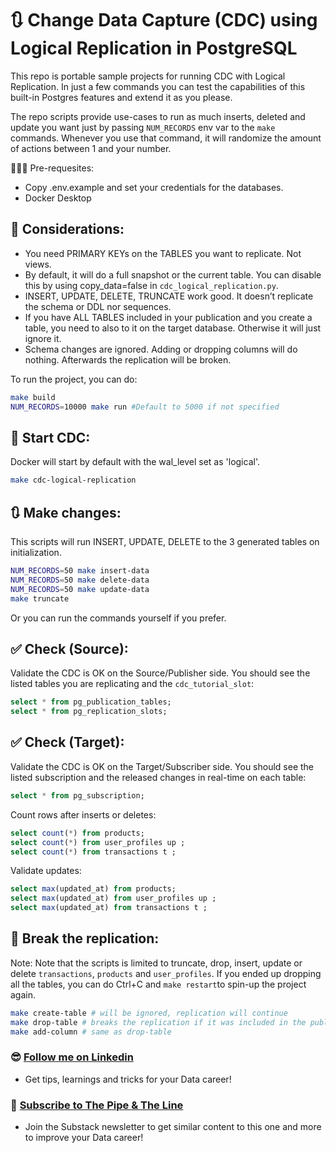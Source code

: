 # 🔃 Change Data Capture (CDC) using Logical Replication in PostgreSQL

This repo is portable sample projects for running CDC with Logical Replication. In just a few commands you can test the capabilities of this built-in Postgres features and extend it as you please.

The repo scripts provide use-cases to run as much inserts, deleted and update you want just by passing `NUM_RECORDS` env var to the `make` commands. Whenever you use that command, it will randomize the amount of actions between 1 and your number.

🙋🏻‍♂️ Pre-requesites:
- Copy .env.example and set your credentials for the databases.
- Docker Desktop

## 📝 Considerations:

- You need PRIMARY KEYs on the TABLES you want to replicate. Not views.
- By default, it will do a full snapshot or the current table. You can disable this by using copy_data=false in `cdc_logical_replication.py`.
- INSERT, UPDATE, DELETE, TRUNCATE work good.
It doesn’t replicate the schema or DDL nor sequences.
- If you have ALL TABLES included in your publication and you create a table, you need to also to it on the target database. Otherwise it will just ignore it. 
- Schema changes are ignored. Adding or dropping columns will do nothing. Afterwards the replication will be broken.

To run the project, you can do: 

```sh
make build
NUM_RECORDS=10000 make run #Default to 5000 if not specified
```

## 🚀 Start CDC:
Docker will start by default with the wal_level set as 'logical'.

```sh 
make cdc-logical-replication
```

## 🔃 Make changes:

This scripts will run INSERT, UPDATE, DELETE to the 3 generated tables on initialization.  

```sh 
NUM_RECORDS=50 make insert-data 
NUM_RECORDS=50 make delete-data
NUM_RECORDS=50 make update-data
make truncate
```

Or you can run the commands yourself if you prefer.

## ✅ Check (Source):
Validate the CDC is OK on the Source/Publisher side. You should see the listed tables you are replicating and the `cdc_tutorial_slot`:

```sql
select * from pg_publication_tables;
select * from pg_replication_slots;
```

## ✅ Check (Target):

Validate the CDC is OK on the Target/Subscriber side. You should see the listed subscription and the released changes in real-time on each table:

```sql
select * from pg_subscription;
```
Count rows after inserts or deletes:

```sql
select count(*) from products;
select count(*) from user_profiles up ;
select count(*) from transactions t ;
```
Validate updates:

```sql
select max(updated_at) from products;
select max(updated_at) from user_profiles up ;
select max(updated_at) from transactions t ;
```

## 🔨 Break the replication: 

Note: Note that the scripts is limited to truncate, drop, insert, update or delete `transactions`, `products` and `user_profiles`. If you ended up dropping all the tables, you can do Ctrl+C and `make restart`to spin-up the project again. 

```sh
make create-table # will be ignored, replication will continue
make drop-table # breaks the replication if it was included in the publication, if not it will go on.
make add-column # same as drop-table
```

### 😎 [Follow me on Linkedin](https://www.linkedin.com/in/alejandro-aboy/)
- Get tips, learnings and tricks for your Data career!

### 📩 [Subscribe to The Pipe & The Line](https://thepipeandtheline.substack.com/?utm_source=github&utm_medium=referral)
- Join the Substack newsletter to get similar content to this one and more to improve your Data career!
